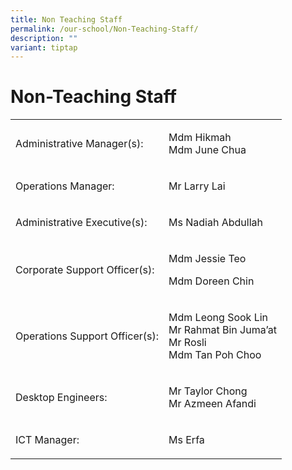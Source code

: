 ```yaml
---
title: Non Teaching Staff
permalink: /our-school/Non-Teaching-Staff/
description: ""
variant: tiptap
---
```

<h1>Non-Teaching Staff</h1>
<table style="minWidth: 50px">
<colgroup>
<col>
<col>
</colgroup>
<tbody>
<tr>
<td rowspan="1" colspan="1">
<p>Administrative Manager(s):</p>
</td>
<td rowspan="1" colspan="1">
<p>Mdm Hikmah
<br>Mdm June Chua</p>
</td>
</tr>
<tr>
<td rowspan="1" colspan="1">
<p>Operations Manager:</p>
</td>
<td rowspan="1" colspan="1">
<p>Mr Larry Lai</p>
</td>
</tr>
<tr>
<td rowspan="1" colspan="1">
<p>Administrative Executive(s):</p>
</td>
<td rowspan="1" colspan="1">
<p>Ms Nadiah Abdullah</p>
</td>
</tr>
<tr>
<td rowspan="1" colspan="1">
<p>Corporate Support Officer(s):</p>
</td>
<td rowspan="1" colspan="1">
<p>Mdm Jessie Teo</p>
<p>Mdm Doreen Chin</p>
</td>
</tr>
<tr>
<td rowspan="1" colspan="1">
<p>Operations Support Officer(s):</p>
</td>
<td rowspan="1" colspan="1">
<p>Mdm Leong Sook Lin
<br>Mr Rahmat Bin Juma’at
<br>Mr Rosli
<br>Mdm Tan Poh Choo</p>
</td>
</tr>
<tr>
<td rowspan="1" colspan="1">
<p>Desktop Engineers:</p>
</td>
<td rowspan="1" colspan="1">
<p>Mr Taylor Chong
<br>Mr Azmeen Afandi</p>
</td>
</tr>
<tr>
<td rowspan="1" colspan="1">
<p>ICT Manager:</p>
</td>
<td rowspan="1" colspan="1">
<p>Ms Erfa</p>
</td>
</tr>
</tbody>
</table>
<p></p>
